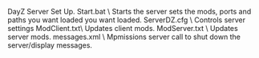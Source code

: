 DayZ Server Set Up. 
Start.bat \\ Starts the server sets the mods, ports and paths you want loaded you want loaded.
ServerDZ.cfg \\ Controls server settings
ModClient.txt\\ Updates client mods.
ModServer.txt \\ Updates server mods.
messages.xml \\ Mpmissions server call to shut down the server/display messages.
